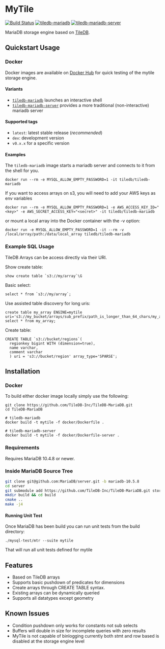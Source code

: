 # MyTile

[![Build Status](https://img.shields.io/azure-devops/build/tiledb-inc/836549eb-f74a-4986-a18f-7fbba6bbb5f0/8?label=Azure%20Pipelines&logo=azure-pipelines&style=flat-square)](https://dev.azure.com/TileDB-Inc/CI/_build/latest?definitionId=10&branchName=master)
[![tiledb-mariadb](https://img.shields.io/static/v1?label=Docker&message=tiledb-mariadb&color=099cec&logo=docker&style=flat-square)](https://hub.docker.com/r/tiledb/tiledb-mariadb)
[![tiledb-mariadb-server](https://img.shields.io/static/v1?label=Docker&message=tiledb-mariadb-server&color=099cec&logo=docker&style=flat-square)](https://hub.docker.com/r/tiledb/tiledb-mariadb-server)

MariaDB storage engine based on [TileDB](https://tiledb.com).

## Quickstart Usage

### Docker

Docker images are available on [Docker Hub](https://hub.docker.com/u/tiledb) for quick testing of the mytile storage engine.

#### Variants

- [`tiledb-mariadb`](https://hub.docker.com/r/tiledb/tiledb-mariadb) launches an interactive shell
- [`tiledb-mariadb-server`](https://hub.docker.com/r/tiledb/tiledb-mariadb-server) provides a more traditional (non-interactive) mariadb server

#### Supported tags

* `latest`: latest stable release (*recommended*)
* `dev`: development version
* `v0.x.x` for a specific version

#### Examples

The `tiledb-mariadb` image starts a mariadb server and connects to it from the shell for you.

```
docker run --rm -e MYSQL_ALLOW_EMPTY_PASSWORD=1 -it tiledb/tiledb-mariadb
```

If you want to access arrays on s3, you will need to add your AWS keys as env variables

```
docker run --rm -e MYSQL_ALLOW_EMPTY_PASSWORD=1 -e AWS_ACCESS_KEY_ID="<key>" -e AWS_SECRET_ACCESS_KEY="<secret>" -it tiledb/tiledb-mariadb
```

or mount a local array into the Docker container with the -v option:

```
docker run -e MYSQL_ALLOW_EMPTY_PASSWORD=1 -it --rm -v /local/array/path:/data/local_array tiledb/tiledb-mariadb
```

### Example SQL Usage

TileDB Arrays can be access directly via their URI.

Show create table:

```
show create table `s3://my/array`\G
```

Basic select:

```
select * from `s3://my/array`;
```

Use assisted table discovery for long uris:

```
create table my_array ENGINE=mytile uri='s3://my_bucket/arrays/sub_prefix/path_is_longer_than_64_chars/my_array_1';
select * from my_array;
```

Create table:

```
CREATE TABLE `s3://bucket/regions`(
  regionkey bigint WITH (dimension=true),
  name varchar,
  comment varchar
  ) uri = 's3://bucket/region' array_type='SPARSE';
```

## Installation

### Docker

To build either docker image locally simply use the following:

```
git clone https://github.com/TileDB-Inc/TileDB-MariaDB.git
cd TileDB-MariaDB

# tiledb-mariadb
docker build -t mytile -f docker/Dockerfile .

# tiledb-mariadb-server
docker build -t mytile -f docker/Dockerfile-server .
```

### Requirements

Requires MariaDB 10.4.8 or newer.

### Inside MariaDB Source Tree

```bash
git clone git@github.com:MariaDB/server.git -b mariadb-10.5.8
cd server
git submodule add https://github.com/TileDB-Inc/TileDB-MariaDB.git storage/mytile
mkdir build && cd build
cmake ..
make -j4
```

#### Running Unit Test

Once MariaDB has been build you can run unit tests from the build directory:

```
./mysql-test/mtr --suite mytile
```

That will run all unit tests defined for mytile

## Features

- Based on TileDB arrays
- Supports basic pushdown of predicates for dimensions
- Create arrays through CREATE TABLE syntax.
- Existing arrays can be dynamically queried
- Supports all datatypes except geometry

## Known Issues

- Condition pushdown only works for constants not sub selects
- Buffers will double in size for incomplete queries with zero results
- MyTile is not capable of binlogging currently both stmt and row based is disabled at the storage engine level
